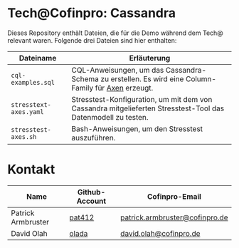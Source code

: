 # Tech@Cofinpro: Cassandra

Dieses Repository enthält Dateien, die für die Demo während dem Tech@ relevant waren.
Folgende drei Dateien sind hier enthalten:

| Dateiname | Erläuterung |
| --------- | ----------- |
| `cql-examples.sql` | CQL-Anweisungen, um das Cassandra-Schema zu erstellen. Es wird eine Column-Family für [Axen](https://www.investopedia.com/terms/a/axe.asp) erzeugt. |
| `stresstext-axes.yaml` | Stresstest-Konfiguration, um mit dem von Cassandra mitgelieferten Stresstest-Tool das Datenmodell zu testen. |
| `stresstest-axes.sh` | Bash-Anweisungen, um den Stresstest auszuführen.

# Kontakt
| Name | Github-Account | Cofinpro-Email |
| ---- | -------------- | -------------- |
| Patrick Armbruster | [pat412](https://github.com/pat412) | [patrick.armbruster@cofinpro.de](mailto:patrick.armbruster@cofinpro.de) |
| David Olah | [olada](https://github.com/olada) | [david.olah@cofinpro.de](mailto:david.olah@cofinpro.de) |